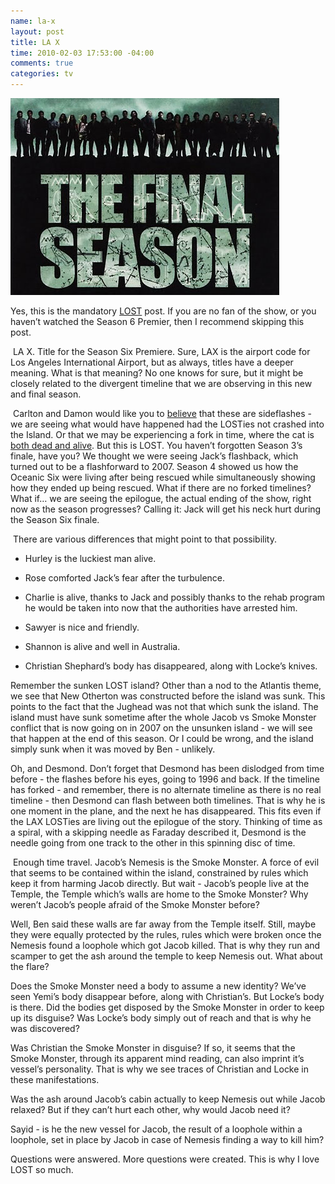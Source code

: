 ```yaml
--- 
name: la-x
layout: post
title: LA X
time: 2010-02-03 17:53:00 -04:00
comments: true
categories: tv
---
```

![](tumblr_krofk4GeKE1qz6kbro1_500.jpg)

Yes, this is the mandatory [LOST](http://en.wikipedia.org/wiki/Lost_(TV_series)) post. If you are no fan of the show, or you haven’t watched the Season 6 Premier, then I recommend skipping this post.

 LA X. Title for the Season Six Premiere. Sure, LAX is the airport code for Los Angeles International Airport, but as always, titles have a deeper meaning. What is that meaning? No one knows for sure, but it might be closely related to the divergent timeline that we are observing in this new and final season.

 Carlton and Damon would like you to [believe](http://popwatch.ew.com/2010/02/02/lost-premiere-damon-carlton/) that these are sideflashes - we are seeing what would have happened had the LOSTies not crashed into the Island. Or that we may be experiencing a fork in time, where the cat is [both dead and alive](en.wikipedia.org/wiki/Schrödinger's_cat). But this is LOST. You haven’t forgotten Season 3’s finale, have you? We thought we were seeing Jack’s flashback, which turned out to be a flashforward to 2007\. Season 4 showed us how the Oceanic Six were living after being rescued while simultaneously showing how they ended up being rescued. What if there are no forked timelines? What if… we are seeing the epilogue, the actual ending of the show, right now as the season progresses? Calling it: Jack will get his neck hurt during the Season Six finale.

 There are various differences that might point to that possibility.

*   Hurley is the luckiest man alive. 

*   Rose comforted Jack’s fear after the turbulence. 

*   Charlie is alive, thanks to Jack and possibly thanks to the rehab program he would be taken into now that the authorities have arrested him. 

*   Sawyer is nice and friendly.

*   Shannon is alive and well in Australia.

*   Christian Shephard’s body has disappeared, along with Locke’s knives.

Remember the sunken LOST island? Other than a nod to the Atlantis theme, we see that New Otherton was constructed before the island was sunk. This points to the fact that the Jughead was not that which sunk the island. The island must have sunk sometime after the whole Jacob vs Smoke Monster conflict that is now going on in 2007 on the unsunken island - we will see that happen at the end of this season. Or I could be wrong, and the island simply sunk when it was moved by Ben - unlikely.

Oh, and Desmond. Don’t forget that Desmond has been dislodged from time before - the flashes before his eyes, going to 1996 and back. If the timeline has forked - and remember, there is no alternate timeline as there is no real timeline - then Desmond can flash between both timelines. That is why he is one moment in the plane, and the next he has disappeared. This fits even if the LAX LOSTies are living out the epilogue of the story. Thinking of time as a spiral, with a skipping needle as Faraday described it, Desmond is the needle going from one track to the other in this spinning disc of time.

 Enough time travel. Jacob’s Nemesis is the Smoke Monster. A force of evil that seems to be contained within the island, constrained by rules which keep it from harming Jacob directly. But wait - Jacob’s people live at the Temple, the Temple which’s walls are home to the Smoke Monster? Why weren’t Jacob’s people afraid of the Smoke Monster before?

Well, Ben said these walls are far away from the Temple itself. Still, maybe they were equally protected by the rules, rules which were broken once the Nemesis found a loophole which got Jacob killed. That is why they run and scamper to get the ash around the temple to keep Nemesis out. What about the flare?

Does the Smoke Monster need a body to assume a new identity? We’ve seen Yemi’s body disappear before, along with Christian’s. But Locke’s body is there. Did the bodies get disposed by the Smoke Monster in order to keep up its disguise? Was Locke’s body simply out of reach and that is why he was discovered?

Was Christian the Smoke Monster in disguise? If so, it seems that the Smoke Monster, through its apparent mind reading, can also imprint it’s vessel’s personality. That is why we see traces of Christian and Locke in these manifestations.

Was the ash around Jacob’s cabin actually to keep Nemesis out while Jacob relaxed? But if they can’t hurt each other, why would Jacob need it?

Sayid - is he the new vessel for Jacob, the result of a loophole within a loophole, set in place by Jacob in case of Nemesis finding a way to kill him?

Questions were answered. More questions were created. This is why I love LOST so much.